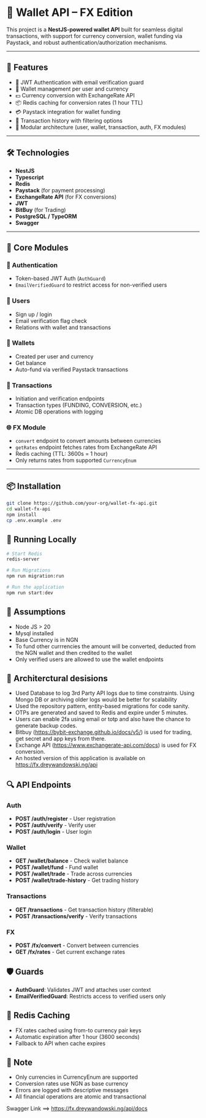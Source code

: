 # 💸 Wallet API – FX Edition

This project is a **NestJS-powered wallet API** built for seamless digital transactions, with support for currency conversion, wallet funding via Paystack, and robust authentication/authorization mechanisms.

---

## 🚀 Features

- 🔐 JWT Authentication with email verification guard
- 👛 Wallet management per user and currency
- 💵 Currency conversion with ExchangeRate API
- 📦 Redis caching for conversion rates (1 hour TTL)
- 💳 Paystack integration for wallet funding
- 🧾 Transaction history with filtering options
- 🎯 Modular architecture (user, wallet, transaction, auth, FX modules)

---

## 🛠️ Technologies

- **NestJS**
- **Typescript**
- **Redis**
- **Paystack** (for payment processing)
- **ExchangeRate API** (for FX conversions)
- **JWT**
- **BitBuy** (for Trading)
- **PostgreSQL / TypeORM**
- **Swagger**

---

## 🧬 Core Modules

### 🔐 Authentication

- Token-based JWT Auth (`AuthGuard`)
- `EmailVerifiedGuard` to restrict access for non-verified users

### 👤 Users

- Sign up / login
- Email verification flag check
- Relations with wallet and transactions

### 💼 Wallets

- Created per user and currency
- Get balance
- Auto-fund via verified Paystack transactions

### 💸 Transactions

- Initiation and verification endpoints
- Transaction types (FUNDING, CONVERSION, etc.)
- Atomic DB operations with logging

### 🌐 FX Module

- `convert` endpoint to convert amounts between currencies
- `getRates` endpoint fetches rates from ExchangeRate API
- Redis caching (TTL: 3600s = 1 hour)
- Only returns rates from supported `CurrencyEnum`

---

## 📦 Installation

```bash
git clone https://github.com/your-org/wallet-fx-api.git
cd wallet-fx-api
npm install
cp .env.example .env
```

## 🧪 Running Locally

```bash
# Start Redis
redis-server

# Run Migrations
npm run migration:run

# Run the application
npm run start:dev

```

## 📄 Assumptions

- Node JS > 20
- Mysql installed
- Base Currency is in NGN
- To fund other currrencies the amount will be converted, deducted from the NGN wallet and then credited to the wallet
- Only verified users are allowed to use the wallet endpoints

## 📄 Architerctural desisions

- Used Database to log 3rd Party API logs due to time constraints. Using Mongo DB or archiving older logs would be better for scalability
- Used the repository pattern, entity-based migrations for code sanity.
- OTPs are generated and saved to Redis and expire under 5 minutes.
- Users can enable 2fa using email or totp and also have the chance to generate backup codes.
- Bitbuy (https://bybit-exchange.github.io/docs/v5/) is used for trading, get secret and app keys from there.
- Exchange API (https://www.exchangerate-api.com/docs) is used for FX conversion.
- An hosted version of this application is available on https://fx.dreywandowski.ng/api

## 🔍 API Endpoints

### Auth

- **POST /auth/register** - User registration
- **POST /auth/verify** - Verify user
- **POST /auth/login** - User login

### Wallet

- **GET /wallet/balance** - Check wallet balance
- **POST /wallet/fund** - Fund wallet
- **POST /wallet/trade** - Trade across currencies
- **POST /wallet/trade-history** - Get trading history

### Transactions

- **GET /transactions** - Get transaction history (filterable)
- **POST /transactions/verify** - Verify transactions

### FX

- **POST /fx/convert** - Convert between currencies
- **GET /fx/rates** - Get current exchange rates

## 🛡️ Guards

- **AuthGuard**: Validates JWT and attaches user context
- **EmailVerifiedGuard**: Restricts access to verified users only

## 🧊 Redis Caching

- FX rates cached using from-to currency pair keys
- Automatic expiration after 1 hour (3600 seconds)
- Fallback to API when cache expires

## 🧠 Note

- Only currencies in CurrencyEnum are supported
- Conversion rates use NGN as base currency
- Errors are logged with descriptive messages
- All financial operations are atomic and transactional

Swagger Link ==> https://fx.dreywandowski.ng/api/docs
